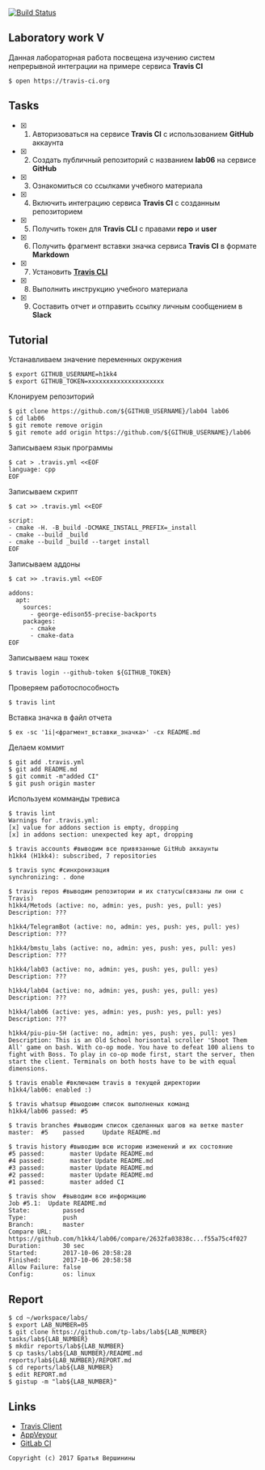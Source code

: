 [![Build Status](https://travis-ci.org/h1kk4/lab06.svg?branch=master)](https://travis-ci.org/h1kk4/lab06)
## Laboratory work V

Данная лабораторная работа посвещена изучению систем непрерывной интеграции на примере сервиса **Travis CI**

```ShellSession
$ open https://travis-ci.org
```

## Tasks

- [X] 1. Авторизоваться на сервисе **Travis CI** с использованием **GitHub** аккаунта
- [X] 2. Создать публичный репозиторий с названием **lab06** на сервисе **GitHub**
- [X] 3. Ознакомиться со ссылками учебного материала
- [X] 4. Включить интеграцию сервиса **Travis CI** с созданным репозиторием
- [X] 5. Получить токен для **Travis CLI** с правами **repo** и **user**
- [X] 6. Получить фрагмент вставки значка сервиса **Travis CI** в формате **Markdown**
- [X] 7. Установить [**Travis CLI**](https://github.com/travis-ci/travis.rb#installation)
- [X] 8. Выполнить инструкцию учебного материала
- [X] 9. Составить отчет и отправить ссылку личным сообщением в **Slack**

## Tutorial
Устанавливаем значение переменных окружения
```ShellSession
$ export GITHUB_USERNAME=h1kk4
$ export GITHUB_TOKEN=xxxxxxxxxxxxxxxxxxxxx
```
Клонируем репозиторий
```ShellSession
$ git clone https://github.com/${GITHUB_USERNAME}/lab04 lab06
$ cd lab06
$ git remote remove origin
$ git remote add origin https://github.com/${GITHUB_USERNAME}/lab06
```
Записываем язык программы
```ShellSession
$ cat > .travis.yml <<EOF
language: cpp
EOF
```
Записываем скрипт
```ShellSession
$ cat >> .travis.yml <<EOF

script:
- cmake -H. -B_build -DCMAKE_INSTALL_PREFIX=_install
- cmake --build _build
- cmake --build _build --target install
EOF
```
Записываем аддоны
```ShellSession
$ cat >> .travis.yml <<EOF

addons:
  apt:
    sources:
      - george-edison55-precise-backports
    packages:
      - cmake
      - cmake-data
EOF
```
Записываем наш токек
```ShellSession
$ travis login --github-token ${GITHUB_TOKEN}
```
Проверяем работоспособность
```ShellSession
$ travis lint
```
Вставка значка в файл отчета
```ShellSession
$ ex -sc '1i|<фрагмент_вставки_значка>' -cx README.md
```
Делаем коммит
```ShellSession
$ git add .travis.yml
$ git add README.md
$ git commit -m"added CI"
$ git push origin master
```
Используем комманды тревиса
```ShellSession
$ travis lint 
Warnings for .travis.yml:
[x] value for addons section is empty, dropping
[x] in addons section: unexpected key apt, dropping

$ travis accounts #выводим все привязанные GitHub аккаунты
h1kk4 (H1kk4): subscribed, 7 repositories

$ travis sync #синхронизация
synchronizing: . done

$ travis repos #выводим репозитории и их статусы(связаны ли они с Travis)
h1kk4/Metods (active: no, admin: yes, push: yes, pull: yes)
Description: ???

h1kk4/TelegramBot (active: no, admin: yes, push: yes, pull: yes)
Description: ???

h1kk4/bmstu_labs (active: no, admin: yes, push: yes, pull: yes)
Description: ???

h1kk4/lab03 (active: no, admin: yes, push: yes, pull: yes)
Description: ???

h1kk4/lab04 (active: no, admin: yes, push: yes, pull: yes)
Description: ???

h1kk4/lab06 (active: yes, admin: yes, push: yes, pull: yes)
Description: ???

h1kk4/piu-piu-SH (active: no, admin: yes, push: yes, pull: yes)
Description: This is an Old School horisontal scroller 'Shoot Them All' game on bash. With co-op mode. You have to defeat 100 aliens to fight with Boss. To play in co-op mode first, start the server, then start the client. Terminals on both hosts have to be with equal dimensions.

$ travis enable #включаем travis в текущей директории
h1kk4/lab06: enabled :)

$ travis whatsup #выодоим список выполненых команд
h1kk4/lab06 passed: #5

$ travis branches #выводим список сделанных шагов на ветке master 
master:  #5    passed     Update README.md

$ travis history #выводим всю историю изменений и их состояние 
#5 passed:       master Update README.md
#4 passed:       master Update README.md
#3 passed:       master Update README.md
#2 passed:       master Update README.md
#1 passed:       master added CI

$ travis show  #выводим всю информацию
Job #5.1:  Update README.md
State:         passed
Type:          push
Branch:        master
Compare URL:   https://github.com/h1kk4/lab06/compare/2632fa03838c...f55a75c4f027
Duration:      30 sec
Started:       2017-10-06 20:58:28
Finished:      2017-10-06 20:58:58
Allow Failure: false
Config:        os: linux
```

## Report

```ShellSession
$ cd ~/workspace/labs/
$ export LAB_NUMBER=05
$ git clone https://github.com/tp-labs/lab${LAB_NUMBER} tasks/lab${LAB_NUMBER}
$ mkdir reports/lab${LAB_NUMBER}
$ cp tasks/lab${LAB_NUMBER}/README.md reports/lab${LAB_NUMBER}/REPORT.md
$ cd reports/lab${LAB_NUMBER}
$ edit REPORT.md
$ gistup -m "lab${LAB_NUMBER}"
```

## Links

- [Travis Client](https://github.com/travis-ci/travis.rb)
- [AppVeyour](https://www.appveyor.com/)
- [GitLab CI](https://about.gitlab.com/gitlab-ci/)

```
Copyright (c) 2017 Братья Вершинины
```
